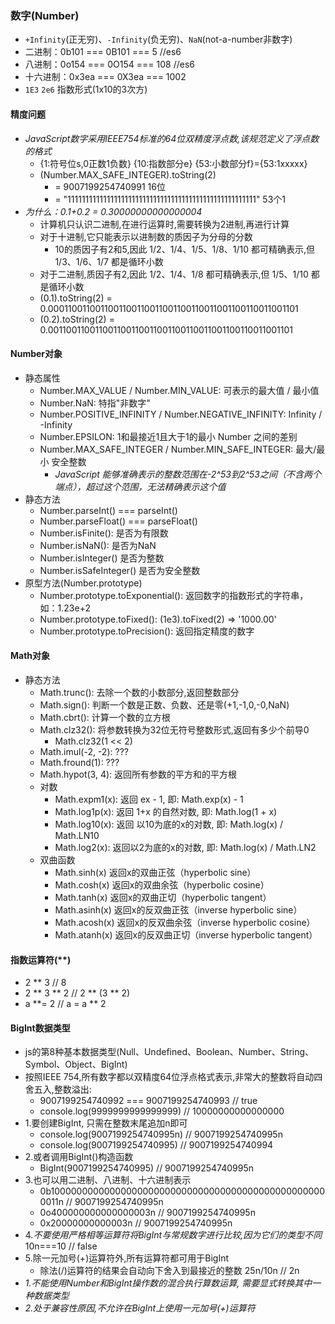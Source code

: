 ### 数字(Number)
- `+Infinity`(正无穷)、`-Infinity`(负无穷)、`NaN`(not-a-number非数字)
- 二进制：0b101 === 0B101 === 5 //es6
- 八进制：0o154 === 0O154 === 108 //es6
- 十六进制：0x3ea === 0X3ea === 1002
- `1E3` `2e6` 指数形式(1x10的3次方)

#### 精度问题
- *JavaScript数字采用IEEE754标准的64位双精度浮点数,该规范定义了浮点数的格式*
  - {1:符号位s,0正数1负数} {10:指数部分e} {53:小数部分f}={53:1xxxxx}
  - (Number.MAX_SAFE_INTEGER).toString(2)
    - = 9007199254740991 16位
    - = "11111111111111111111111111111111111111111111111111111" 53个1
- *为什么：0.1+0.2 = 0.30000000000000004*
  - 计算机只认识二进制,在进行运算时,需要转换为2进制,再进行计算
  - 对于十进制,它只能表示以进制数的质因子为分母的分数
    - 10的质因子有2和5,因此 1/2、1/4、1/5、1/8、1/10 都可精确表示,但 1/3、1/6、1/7 都是循环小数
  - 对于二进制,质因子有2,因此 1/2、1/4、1/8 都可精确表示,但 1/5、1/10 都是循环小数
  - (0.1).toString(2) = 0.0001100110011001100110011001100110011001100110011001101
  - (0.2).toString(2) = 0.001100110011001100110011001100110011001100110011001101
#### Number对象
- 静态属性
  - Number.MAX_VALUE / Number.MIN_VALUE: 可表示的最大值 / 最小值
  - Number.NaN: 特指"非数字"
  - Number.POSITIVE_INFINITY / Number.NEGATIVE_INFINITY: Infinity / -Infinity
  - Number.EPSILON: 1和最接近1且大于1的最小 Number 之间的差别
  - Number.MAX_SAFE_INTEGER / Number.MIN_SAFE_INTEGER: 最大/最小 安全整数
    - *JavaScript 能够准确表示的整数范围在-2^53到2^53之间（不含两个端点），超过这个范围，无法精确表示这个值*
- 静态方法
  - Number.parseInt() === parseInt()
  - Number.parseFloat() === parseFloat()
  - Number.isFinite(): 是否为有限数
  - Number.isNaN(): 是否为NaN
  - Number.isInteger() 是否为整数
  - Number.isSafeInteger() 是否为安全整数
- 原型方法(Number.prototype)
  - Number.prototype.toExponential():	返回数字的指数形式的字符串，如：1.23e+2
  - Number.prototype.toFixed(): (1e3).toFixed(2) => '1000.00'
  - Number.prototype.toPrecision(): 返回指定精度的数字

#### Math对象
- 静态方法
  - Math.trunc(): 去除一个数的小数部分,返回整数部分
  - Math.sign(): 判断一个数是正数、负数、还是零(+1,-1,0,-0,NaN)
  - Math.cbrt(): 计算一个数的立方根
  - Math.clz32(): 将参数转换为32位无符号整数形式,返回有多少个前导0
    - Math.clz32(1 << 2)
  - Math.imul(-2, -2): ???
  - Math.fround(1): ???
  - Math.hypot(3, 4): 返回所有参数的平方和的平方根
  - 对数
    - Math.expm1(x): 返回 ex - 1, 即: Math.exp(x) - 1
    - Math.log1p(x): 返回 1+x 的自然对数, 即: Math.log(1 + x)
    - Math.log10(x): 返回 以10为底的x的对数, 即: Math.log(x) / Math.LN10
    - Math.log2(x): 返回以2为底的x的对数, 即: Math.log(x) / Math.LN2
  - 双曲函数
    - Math.sinh(x) 返回x的双曲正弦（hyperbolic sine）
    - Math.cosh(x) 返回x的双曲余弦（hyperbolic cosine）
    - Math.tanh(x) 返回x的双曲正切（hyperbolic tangent）
    - Math.asinh(x) 返回x的反双曲正弦（inverse hyperbolic sine）
    - Math.acosh(x) 返回x的反双曲余弦（inverse hyperbolic cosine）
    - Math.atanh(x) 返回x的反双曲正切（inverse hyperbolic tangent）

#### 指数运算符(**)
- 2 ** 3 // 8
- 2 ** 3 ** 2 // 2 ** (3 ** 2)
- a **= 2 // a = a ** 2

#### BigInt数据类型
- js的第8种基本数据类型(Null、Undefined、Boolean、Number、String、Symbol、Object、BigInt)
- 按照IEEE 754,所有数字都以双精度64位浮点格式表示,非常大的整数将自动四舍五入,整数溢出:
  - 9007199254740992 === 9007199254740993 // true
  - console.log(9999999999999999) // 10000000000000000
- 1.要创建BigInt, 只需在整数末尾追加n即可
  - console.log(9007199254740995n) // 9007199254740995n
  - console.log(9007199254740995) // 9007199254740994
- 2.或者调用BigInt()构造函数
  - BigInt(9007199254740995) // 9007199254740995n
- 3.也可以用二进制、八进制、十六进制表示
  - 0b100000000000000000000000000000000000000000000000000011n // 9007199254740995n
  - 0o400000000000000003n // 9007199254740995n
  - 0x20000000000003n // 9007199254740995n
- 4.*不要使用严格相等运算符将BigInt与常规数字进行比较,因为它们的类型不同* 10n===10 // false
- 5.除一元加号(+)运算符外,所有运算符都可用于BigInt
  - 除法(/)运算符的结果会自动向下舍入到最接近的整数 25n/10n // 2n
- *1.不能使用Number和BigInt操作数的混合执行算数运算, 需要显式转换其中一种数据类型*
- *2.处于兼容性原因,不允许在BigInt上使用一元加号(+)运算符*